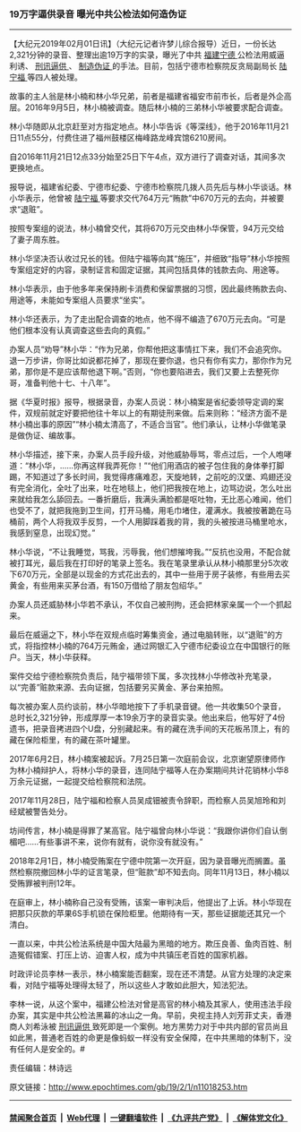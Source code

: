 ### 19万字逼供录音 曝光中共公检法如何造伪证
------------------------

<p>
 【大纪元2019年02月01日讯】（大纪元记者许梦儿综合报导）近日，一份长达2,321分钟的录音、整理出逾19万字的实录，曝光了中共
 <a href="http://www.epochtimes.com/gb/tag/%E7%A6%8F%E5%BB%BA%E5%AE%81%E5%BE%B7.html">
  福建宁德
 </a>
 公检法用威逼利诱、
 <a href="http://www.epochtimes.com/gb/tag/%E5%88%91%E8%AE%AF%E9%80%BC%E4%BE%9B.html">
  刑讯逼供
 </a>
 、
 <a href="http://www.epochtimes.com/gb/tag/%E5%88%B6%E9%80%A0%E4%BC%AA%E8%AF%81.html">
  制造伪证
 </a>
 的手法。目前，包括宁德市检察院反贪局副局长
 <a href="http://www.epochtimes.com/gb/tag/%E9%99%86%E5%AE%81%E7%A6%8F.html">
  陆宁福
 </a>
 等四人被处理。
</p>
<p>
 故事的主人翁是林小楠和林小华兄弟，前者是福建省福安市前市长，后者是外企高层。2016年9月5日，林小楠被调查。随后林小楠的三弟林小华被要求配合调查。
</p>
<p>
 林小华随即从北京赶至对方指定地点。林小华告诉《等深线》，他于2016年11月21日11点55分，付费住进了福州鼓楼区梅峰路龙峰宾馆6210房间。
</p>
<p>
 自2016年11月21日12点33分始至25日下午4点，双方进行了调查对话，其间多次更换地点。
</p>
<p>
 报导说，福建省纪委、宁德市纪委、宁德市检察院几拨人员先后与林小华谈话。林小华表示，他曾被
 <a href="http://www.epochtimes.com/gb/tag/%E9%99%86%E5%AE%81%E7%A6%8F.html">
  陆宁福
 </a>
 等要求交代764万元“贿款”中670万元的去向，并被要求“退赃”。
</p>
<p>
 按照专案组的说法，林小楠曾交代，其将670万元交由林小华保管，94万元交给了妻子周东胜。
</p>
<p>
 林小华坚决否认收过兄长的钱。但陆宁福等向其“施压”，并细致“指导”林小华按照专案组定好的内容，录制证言和固定证据，其间包括具体的钱款去向、用途等。
</p>
<p>
 林小华表示，由于他多年来保持刷卡消费和保留票据的习惯，因此最终贿款去向、用途等，未能如专案组人员要求“坐实”。
</p>
<p>
 林小华还表示，为了走出配合调查的地点，他不得不编造了670万元去向。“可是他们根本没有认真调查这些去向的真假。”
</p>
<p>
 办案人员“劝导”林小华：“作为兄弟，你帮他把这事情扛下来，我们不会追究你。退一万步讲，你哥比如说都花掉了，那现在要你退，也只有你有实力，那你作为兄弟，那你是不是应该帮他退下啊。”否则，“你也要陷进去，我们又要上去整死你哥，准备判他十七、十八年”。
</p>
<p>
 据《华夏时报》报导，根据录音，办案人员说：林小楠案是省纪委领导定调的案件，双规前就定好要把他往十年以上的有期徒刑来做。后来则称：“经济方面不是林小楠出事的原因”“林小楠太清高了，不适合当官”。他们承认，让林小华做笔录是做伪证、编故事。
</p>
<p>
 林小华描述，接下来，办案人员手段升级，对他威胁辱骂，零点过后，一个人咆哮道：“林小华，……你再这样我弄死你！”“他们用酒店的被子包住我的身体拳打脚踢，不知道过了多长时间，我觉得疼痛难忍，天旋地转，之前吃的汉堡、鸡翅还没有完全消化，全吐了出来，吐在地毯上，他们把我按在地上，边骂边说，怎么吐出来就给我怎么舔回去。一番折磨后，我满头满脸都是呕吐物，无比恶心难闻，他们也受不了，就把我拖到卫生间，打开马桶，用毛巾堵住，灌满水。我被按著跪在马桶前，两个人将我双手反剪，一个人用脚踩着我的背，我的头被按进马桶里呛水，我感到窒息，出现幻觉。”
</p>
<p>
 林小华说，“不让我睡觉，骂我，污辱我，他们想摧垮我。”“反抗也没用，不配合就被打耳光，最后我在打印好的笔录上签名。我在笔录里承认从林小楠那里分5次收下670万元，全部是以现金的方式花出去的，其中一些用于房子装修，有些用去买黄金，有些用来买茅台酒，有150万借给了朋友包绍华。”
</p>
<p>
 办案人员还威胁林小华若不承认，不仅自己被刑拘，还会把林家亲属一个一个抓起来。
</p>
<p>
 最后在威逼之下，林小华在双规点临时筹集资金，通过电脑转账，以“退赃”的方式，将指控林小楠的764万元贿金，通过网银汇入宁德市纪委设立在中国银行的账户。当天，林小华获释。
</p>
<p>
 案件交给宁德检察院负责后，陆宁福带领下属，多次找林小华修改补充笔录，以“完善”赃款来源、去向证据，包括要另买黄金、茅台来拍照。
</p>
<p>
 每次被办案人员约谈前，林小华暗地按下了手机录音键。他一共收集50个录音，总时长2,321分钟，形成厚厚一本19余万字的录音实录。他出来后，他写好了4份遗书，把录音拷进四个U盘，分别藏起来。有的藏在洗手间的天花板吊顶上，有的藏在保险柜里，有的藏在茶叶罐里。
</p>
<p>
 2017年6月2日，林小楠案被起诉。7月25日第一次庭前会议，北京谢望原律师作为林小楠辩护人，将林小华的录音，连同陆宁福等人在办案期间共计花销林小华8万余元证据，一起提交给检察院和法院。
</p>
<p>
 2017年11月28日，陆宁福和检察人员吴成钿被责令辞职，而检察人员吴旭玲和刘经斌被警告处分。
</p>
<p>
 坊间传言，林小楠是得罪了某高官。陆宁福曾向林小华说：“我跟你讲你们自认倒楣吧……有些事讲不来，说你有就有，说你没有就没有。”
</p>
<p>
 2018年2月1日，林小楠受贿案在宁德中院第一次开庭，因为录音曝光而搁置。虽然检察院撤回林小华的证言笔录，但“赃款”却不知去向。同年11月13日，林小楠以受贿罪被判刑12年。
</p>
<p>
 在庭审上，林小楠称自己没有受贿，该案一审判决后，他提出了上诉。林小华现在把那只灰款的苹果6S手机锁在保险柜里。他期待有一天，那些证据能还其兄一个清白。
</p>
<p>
 一直以来，中共公检法系统是中国大陆最为黑暗的地方。欺压良善、鱼肉百姓、制造冤假错案、打压上访、迫害人权，成为中共镇压老百姓的国家机器。
</p>
<p>
 时政评论员李林一表示，林小楠案能否翻案，现在还不清楚。从官方处理的决定来看，对陆宁福等处理得太轻了，所以这些人才敢如此胆大，知法犯法。
</p>
<p>
 李林一说，从这个案中，福建公检法对曾是高官的林小楠及其家人，使用违法手段办案，其实是中共公检法黑幕的冰山之一角。早前，央视主持人刘芳菲丈夫，香港商人刘希泳被
 <a href="http://www.epochtimes.com/gb/tag/%E5%88%91%E8%AE%AF%E9%80%BC%E4%BE%9B.html">
  刑讯逼供
 </a>
 致死即是一个案例。地方黑势力对于中共内部的官员尚且如此黑，普通老百姓的命更是像蚂蚁一样没有安全保障，在中共黑暗的体制下，没有任何人是安全的。#
</p>
<p>
 责任编辑：林诗远
</p>

原文链接：http://www.epochtimes.com/gb/19/2/1/n11018253.htm


------------------------
#### [禁闻聚合首页](https://github.com/gfw-breaker/banned-news/blob/master/README.md) &nbsp;|&nbsp; [Web代理](https://github.com/gfw-breaker/open-proxy/blob/master/README.md) &nbsp;|&nbsp; [一键翻墙软件](https://github.com/gfw-breaker/nogfw/blob/master/README.md) &nbsp;|&nbsp; [《九评共产党》](https://github.com/gfw-breaker/9ping.md/blob/master/README.md#九评之一评共产党是什么) &nbsp;|&nbsp; [《解体党文化》](https://github.com/gfw-breaker/jtdwh.md/blob/master/README.md#绪论)